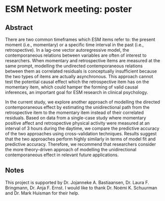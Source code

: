 # ESM Network meeting: poster

## Abstract
There are two common timeframes which ESM items refer to: the present moment (i.e., momentary) or a specific time interval in the past (i.e., retrospective). In a lag-one vector autoregressive model, the contemporaneous relations between variables are often of interest to researchers. When momentary and retrospective items are measured at the same prompt, modelling the undirected contemporaneous relations between them as correlated residuals is conceptually insufficient because the two types of items are actually asynchronous. This approach cannot test the potential causal effect which the retrospective item has on the momentary item, which could hamper the forming of valid causal inferences, an important goal for ESM research in clinical psychology. 

In the current study, we explore another approach of modelling the directed contemporaneous effect by estimating the unidirectional path from the retrospective item to the momentary item instead of their correlated residuals. Based on data from a single-case study where momentary positive affect and retrospective physical activity were measured at an interval of 3 hours during the daytime, we compare the predictive accuracy of the two approaches using cross-validation techniques. Results suggest that the two approaches perform highly similarly in terms of model fit and predictive accuracy. Therefore, we recommend that researchers consider the more theory-driven approach of modelling the unidirectional contemporaneous effect in relevant future applications.

## Notes
This project is supported by Dr. Jojanneke A. Bastiaansen, Dr. Laura F. Bringmann, Dr. Anja F. Ernst. I would like to thank Dr. Noémi K. Schuurman and Dr. Mark Huisman for their help.
